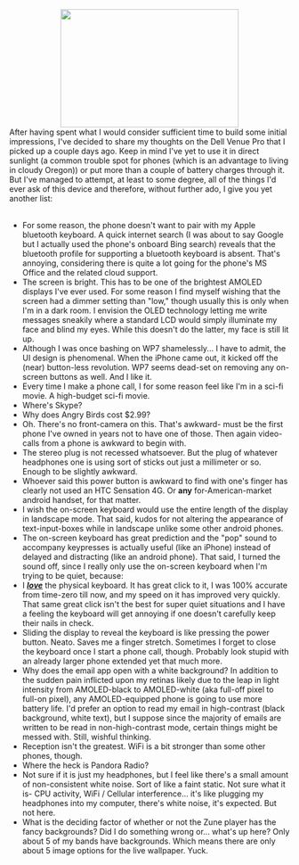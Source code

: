 

<div class="separator" style="clear: both; text-align: center;"><a href="http://1.bp.blogspot.com/-RkxPW_NwNxE/Tur3hY4RcBI/AAAAAAAAA-0/IL8iW8Dzu-A/s1600/DSC_0133.JPG" imageanchor="1" style="margin-left: 1em; margin-right: 1em;"><img border="0" height="212" src="http://1.bp.blogspot.com/-RkxPW_NwNxE/Tur3hY4RcBI/AAAAAAAAA-0/IL8iW8Dzu-A/s320/DSC_0133.JPG" width="320" /></a></div>After having spent what I would consider sufficient time to build some initial impressions, I've decided to share my thoughts on the Dell Venue Pro that I picked up a couple days ago. Keep in mind I've yet to use it in direct sunlight (a common trouble spot for phones (which is an advantage to living in cloudy Oregon)) or put more than a couple of battery charges through it. But I've managed to attempt, at least to some degree, all of the things I'd ever ask of this device and therefore, without further ado, I give you yet another list:<br /><a name='more'></a><br /><ul><li>For some reason, the phone doesn't want to pair with my Apple bluetooth keyboard. A quick internet search (I was about to say Google but I actually used the phone's onboard Bing search) reveals that the bluetooth profile for supporting a bluetooth keyboard is absent. That's annoying, considering there is quite a lot going for the phone's MS Office and the related cloud support.</li><li>The screen is bright. This has to be one of the brightest AMOLED displays I've ever used. For some reason I find myself wishing that the screen had a dimmer setting than "low," though usually this is only when I'm in a dark room. I envision the OLED technology letting me write messages sneakily where a standard LCD would simply illuminate my face and blind my eyes. While this doesn't do the latter, my face is still lit up.</li><li>Although I was once bashing on WP7 shamelessly... I have to admit, the UI design is phenomenal. When the iPhone came out, it kicked off the (near) button-less revolution. WP7 seems dead-set on removing any on-screen buttons as well. And I like it.</li><li>Every time I make a phone call, I for some reason feel like I'm in a sci-fi movie. A high-budget sci-fi movie.</li><li>Where's Skype?</li><li>Why does Angry Birds cost $2.99?</li><li>Oh. There's no front-camera on this. That's awkward- must be the first phone I've owned in years not to have one of those. Then again video-calls from a phone is awkward to begin with.</li><li>The stereo plug is not recessed whatsoever. But the plug of whatever headphones one is using sort of sticks out just a millimeter or so. Enough to be slightly awkward.</li><li>Whoever said this power button is awkward to find with one's finger has clearly not used an HTC Sensation 4G. Or <b>any</b> for-American-market android handset, for that matter.</li><li>I wish the on-screen keyboard would use the entire length of the display in landscape mode. That said, kudos for not altering the appearance of text-input-boxes while in landscape unlike some other android phones.</li><li>The on-screen keyboard has great prediction and the "pop" sound to accompany keypresses is actually useful (like an iPhone) instead of delayed and distracting (like an android phone). That said, I turned the sound off, since I really only use the on-screen keyboard when I'm trying to be quiet, because:</li><li>I <u><i><b>love</b></i></u> the physical keyboard. It has great click to it, I was 100% accurate from time-zero till now, and my speed on it has improved very quickly. That same great click isn't the best for super quiet situations and I have a feeling the keyboard will get annoying if one doesn't carefully keep their nails in check.</li><li>Sliding the display to reveal the keyboard is like pressing the power button. Neato. Saves me a finger stretch. Sometimes I forget to close the keyboard once I start a phone call, though. Probably look stupid with an already larger phone extended yet that much more.</li><li>Why does the email app open with a white background? In addition to the sudden pain inflicted upon my retinas likely due to the leap in light intensity from AMOLED-black to AMOLED-white (aka full-off pixel to full-on pixel), any AMOLED-equipped phone is going to use more battery life. I'd prefer an option to read my email in high-contrast (black background, white text), but I suppose since the majority of emails are written to be read in non-high-contrast mode, certain things might be messed with. Still, wishful thinking.</li><li>Reception isn't the greatest. WiFi is a bit stronger than some other phones, though.</li><li>Where the heck is Pandora Radio?</li><li>Not sure if it is just my headphones, but I feel like there's a small amount of non-consistent white noise. Sort of like a faint static. Not sure what it is- CPU activity, WiFi / Cellular interference... it's like plugging my headphones into my computer, there's white noise, it's expected. But not here.</li><li>What is the deciding factor of whether or not the Zune player has the fancy backgrounds? Did I do something wrong or... what's up here? Only about 5 of my bands have backgrounds. Which means there are only about 5 image options for the live wallpaper. Yuck.</li></ul>